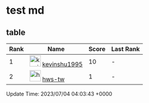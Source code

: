 # test md

## table

<!--CONTRIBUTION-LEADER-BOARD-TABLE:START-->
|Rank|Name|Score|Last Rank|
|----|----|----|----|
|1|<img width="30px" src="https://avatars.githubusercontent.com/u/56685204?v=4" alt="kevinshu1995" /> [kevinshu1995](https://github.com/kevinshu1995)|10|-|
|2|<img width="30px" src="https://avatars.githubusercontent.com/u/135589566?v=4" alt="hws-tw" /> [hws-tw](https://github.com/hws-tw)|1|-|

Update Time: 2023/07/04 04:03:43 +0000
<!--CONTRIBUTION-LEADER-BOARD-TABLE:END-->
